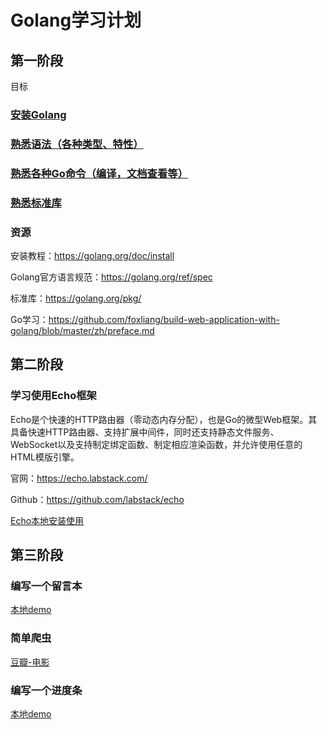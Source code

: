 # Golang学习计划

## 第一阶段

目标

### [安装Golang](https://github.com/foxliang/build-web-application-with-golang/blob/master/zh/01.1.md)
### [熟悉语法（各种类型、特性）](https://github.com/foxliang/Blog/blob/master/Go/go%E8%AF%AD%E8%A8%80%E7%B1%BB%E5%9E%8B.md)
### [熟悉各种Go命令（编译，文档查看等）](https://github.com/foxliang/Blog/blob/master/Go/Go%20%E5%9F%BA%E6%9C%AC%E5%91%BD%E4%BB%A4.md)
### [熟悉标准库](https://studygolang.com/pkgdoc)
### 资源

安装教程：https://golang.org/doc/install

Golang官方语言规范：https://golang.org/ref/spec

标准库：https://golang.org/pkg/

Go学习：https://github.com/foxliang/build-web-application-with-golang/blob/master/zh/preface.md

## 第二阶段

### 学习使用Echo框架
Echo是个快速的HTTP路由器（零动态内存分配），也是Go的微型Web框架。其具备快速HTTP路由器、支持扩展中间件，同时还支持静态文件服务、WebSocket以及支持制定绑定函数、制定相应渲染函数，并允许使用任意的HTML模版引擎。

官网：https://echo.labstack.com/


Github：https://github.com/labstack/echo

[Echo本地安装使用](https://github.com/foxliang/Blog/blob/master/Go/Echo%E6%A1%86%E6%9E%B6%E6%9C%AC%E5%9C%B0%E5%AE%89%E8%A3%85%E4%BD%BF%E7%94%A8.md)

## 第三阶段

### 编写一个留言本

[本地demo](https://github.com/foxliang/Blog/blob/master/Go/Echo%E6%A1%86%E6%9E%B6%E6%9C%AC%E5%9C%B0%E5%AE%89%E8%A3%85%E4%BD%BF%E7%94%A8.md)

### 简单爬虫

[豆瓣-电影](https://github.com/foxliang/Blog/tree/master/Go/my_go/douban)

### 编写一个进度条

[本地demo](https://github.com/foxliang/Blog/tree/master/Go/my_go/%E8%BF%9B%E5%BA%A6%E6%9D%A1)

